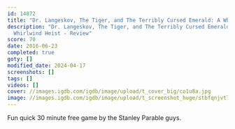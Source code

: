```yaml
---
id: 14872
title: "Dr. Langeskov, The Tiger, and The Terribly Cursed Emerald: A Whirlwind Heist"
description: "Dr. Langeskov, The Tiger, and The Terribly Cursed Emerald: A
  Whirlwind Heist - Review"
score: 70
date: 2016-06-23
completed: true
goty: []
modified_date: 2024-04-17
screenshots: []
tags: []
videos: []
cover: //images.igdb.com/igdb/image/upload/t_cover_big/co1u8a.jpg
image: //images.igdb.com/igdb/image/upload/t_screenshot_huge/stbfqnjvt7wp149caj7h.jpg
---
```

Fun quick 30 minute free game by the Stanley Parable guys.